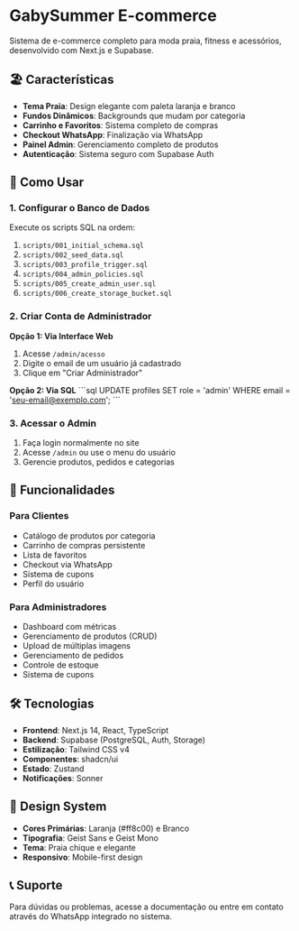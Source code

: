 # GabySummer E-commerce

Sistema de e-commerce completo para moda praia, fitness e acessórios, desenvolvido com Next.js e Supabase.

## 🏖️ Características

- **Tema Praia**: Design elegante com paleta laranja e branco
- **Fundos Dinâmicos**: Backgrounds que mudam por categoria
- **Carrinho e Favoritos**: Sistema completo de compras
- **Checkout WhatsApp**: Finalização via WhatsApp
- **Painel Admin**: Gerenciamento completo de produtos
- **Autenticação**: Sistema seguro com Supabase Auth

## 🚀 Como Usar

### 1. Configurar o Banco de Dados
Execute os scripts SQL na ordem:
1. `scripts/001_initial_schema.sql`
2. `scripts/002_seed_data.sql`
3. `scripts/003_profile_trigger.sql`
4. `scripts/004_admin_policies.sql`
5. `scripts/005_create_admin_user.sql`
6. `scripts/006_create_storage_bucket.sql`

### 2. Criar Conta de Administrador

**Opção 1: Via Interface Web**
1. Acesse `/admin/acesso`
2. Digite o email de um usuário já cadastrado
3. Clique em "Criar Administrador"

**Opção 2: Via SQL**
\`\`\`sql
UPDATE profiles 
SET role = 'admin' 
WHERE email = 'seu-email@exemplo.com';
\`\`\`

### 3. Acessar o Admin
1. Faça login normalmente no site
2. Acesse `/admin` ou use o menu do usuário
3. Gerencie produtos, pedidos e categorias

## 📱 Funcionalidades

### Para Clientes
- Catálogo de produtos por categoria
- Carrinho de compras persistente
- Lista de favoritos
- Checkout via WhatsApp
- Sistema de cupons
- Perfil do usuário

### Para Administradores
- Dashboard com métricas
- Gerenciamento de produtos (CRUD)
- Upload de múltiplas imagens
- Gerenciamento de pedidos
- Controle de estoque
- Sistema de cupons

## 🛠️ Tecnologias

- **Frontend**: Next.js 14, React, TypeScript
- **Backend**: Supabase (PostgreSQL, Auth, Storage)
- **Estilização**: Tailwind CSS v4
- **Componentes**: shadcn/ui
- **Estado**: Zustand
- **Notificações**: Sonner

## 🎨 Design System

- **Cores Primárias**: Laranja (#ff8c00) e Branco
- **Tipografia**: Geist Sans e Geist Mono
- **Tema**: Praia chique e elegante
- **Responsivo**: Mobile-first design

## 📞 Suporte

Para dúvidas ou problemas, acesse a documentação ou entre em contato através do WhatsApp integrado no sistema.
